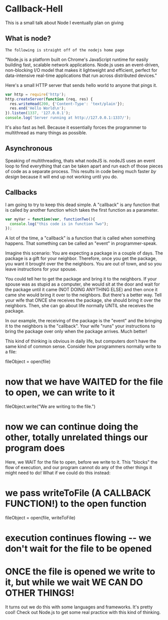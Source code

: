 # Callback-Hell
This is a small talk about Node I eventually plan on giving

## What is node? 
```
The following is straight off of the nodejs home page
```
"Node.js is a platform built on Chrome's JavaScript runtime for easily building fast, scalable network applications. Node.js uses an event-driven, non-blocking I/O model that makes it lightweight and efficient, perfect for data-intensive real-time applications that run across distributed devices."

Here's a small HTTP server that sends hello world to anyone that pings it. 
```js
var http = require('http');
http.createServer(function (req, res) {
  res.writeHead(200, {'Content-Type': 'text/plain'});
  res.end('Hello World\n');
}).listen(1337, '127.0.0.1');
console.log('Server running at http://127.0.0.1:1337/');
```
It's also fast as hell. Because it essentially forces the programmer to multithread as many things as possible. 

## Asynchronous
Speaking of multithreading, thats what nodeJS is. nodeJS uses an event loop to find everything that can be taken apart and run each of those pieces of code as a separate process. This results in code being much faster *by design* because it will end up not working until you do. 

## Callbacks
I am going to try to keep this dead simple. A "callback" is any function that is called by another function which takes the first function as a parameter. 
```js
var myVar = function(var, functionTwo(){
  console.log("this code is in function Two");
});
```

A lot of the time, a "callback" is a function that is called when something happens. That something can be called an "event" in programmer-speak.

Imagine this scenario: You are expecting a package in a couple of days. The package is a gift for your neighbor. Therefore, once you get the package, you want it brought over the the neighbors. You are out of town, and so you leave instructions for your spouse.

You could tell her to get the package and bring it to the neighbors. If your spouse was as stupid as a computer, she would sit at the door and wait for the package until it came (NOT DOING ANYTHING ELSE) and then once it came she would bring it over to the neighbors. But there's a better way. Tell your wife that ONCE she receives the package, she should bring it over the neighbors. Then, she can go about life normally UNTIL she receives the package.

In our example, the receiving of the package is the "event" and the bringing it to the neighbors is the "callback". Your wife "runs" your instructions to bring the package over only when the package arrives. Much better!

This kind of thinking is obvious in daily life, but computers don't have the same kind of common sense. Consider how programmers normally write to a file:

fileObject = open(file)
# now that we have WAITED for the file to open, we can write to it
fileObject.write("We are writing to the file.")
# now we can continue doing the other, totally unrelated things our program does

Here, we WAIT for the file to open, before we write to it. This "blocks" the flow of execution, and our program cannot do any of the other things it might need to do! What if we could do this instead:

# we pass writeToFile (A CALLBACK FUNCTION!) to the open function
fileObject = open(file, writeToFile)
# execution continues flowing -- we don't wait for the file to be opened
# ONCE the file is opened we write to it, but while we wait WE CAN DO OTHER THINGS!

It turns out we do this with some languages and frameworks. It's pretty cool! Check out Node.js to get some real practice with this kind of thinking.
